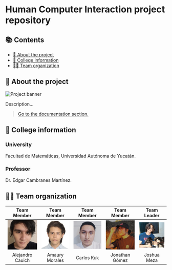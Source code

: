 # Human Computer Interaction project repository

## 📚 Contents

- [📝 About the project](#)
- [🏫 College information](#)
- [👨‍💻 Team organization](#)

## 📝 About the project

![Project banner](./github/img/Picture_ProjectBanner.png)

Description...

> [Go to the documentation section.](./github/doc/documentation.md)

## 🏫 College information

### University

Facultad de Matemáticas, Universidad Autónoma de Yucatán.

### Professor

Dr. Edgar Cambranes Martínez.

## 👨‍💻 Team organization

|                      Team Member                      |                    Team Member                     |                    Team Member                     |                     Team Member                      |                    Team Leader                     |
| :---------------------------------------------------: | :------------------------------------------------: | :------------------------------------------------: | :--------------------------------------------------: | :------------------------------------------------: |
| ![Member picture](./github/img/Picture_Alejandro.png) | ![Member picture](./github/img/Picture_Amaury.png) | ![Member picture](./github/img/Picture_Carlos.png) | ![Member picture](./github/img/Picture_Jonathan.png) | ![Member picture](./github/img/Picture_Joshua.png) |
|                   Alejandro Cauich                    |                   Amaury Morales                   |                     Carlos Kuk                     |                    Jonathan Gómez                    |                    Joshua Meza                     |
